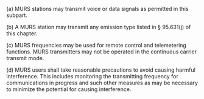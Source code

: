 (a) MURS stations may transmit voice or data signals as permitted in this subpart.

(b) A MURS station may transmit any emission type listed in § 95.631(j) of this chapter.

(c) MURS frequencies may be used for remote control and telemetering functions. MURS transmitters may not be operated in the continuous carrier transmit mode.

(d) MURS users shall take reasonable precautions to avoid causing harmful interference. This includes monitoring the transmitting frequency for communications in progress and such other measures as may be necessary to minimize the potential for causing interference.


